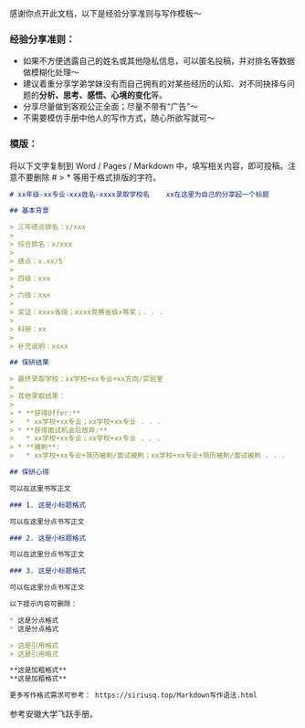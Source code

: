 感谢你点开此文档，以下是经验分享准则与写作模板～

### 经验分享准则：

* 如果不方便透露自己的姓名或其他隐私信息，可以匿名投稿，并对排名等数据做模糊化处理～
* 建议着重分享学弟学妹没有而自己拥有的对某些经历的认知、对不同抉择与问题的**分析、思考、感悟、心境的变化**等。
* 分享尽量做到客观公正全面；尽量不带有“广告”～
* 不需要模仿手册中他人的写作方式，随心所欲写就可～

### 模版：

将以下文字复制到 Word / Pages / Markdown 中，填写相关内容，即可投稿。注意不要删除 # > * 等用于格式排版的字符。

```markdown
# xx年级-xx专业-xxx姓名-xxxx录取学校名    xx在这里为自己的分享起一个标题

## 基本背景

> 三年绩点排名：x/xxx
>
> 综合排名：x/xxx
>
> 绩点：x.xx/5
>
> 四级：xxx
>
> 六级：xxx
>
> 奖证：xxxx省级；xxxx竞赛省级x等奖；. . . 
>
> 科研：xx
>
> 补充说明：xxxx

## 保研结果

> 最终录取学校：xx学校+xx专业+xx方向/实验室
>
> 其他录取结果：
>
> * **获得Offer:**
>   * xx学校+xx专业；xx学校+xx专业 . . .
> * **获得面试机会后放弃:**
>   * xx学校+xx专业；xx学校+xx专业 . . .
> * **被刷**:
>   * xx学校+xx专业+简历被刷/面试被刷；xx学校+xx专业+简历被刷/面试被刷 . . .

## 保研心得

可以在这里书写正文

### 1. 这是小标题格式

可以在这里分点书写正文

### 2. 这是小标题格式

可以在这里分点书写正文

### 3. 这是小标题格式

可以在这里分点书写正文

以下提示内容可删除：

* 这是分点格式
* 这是分点格式

> 这是引用格式
> 这是引用格式

**这是加粗格式**
**这是加粗格式**

更多写作格式需求可参考： https://siriusq.top/Markdown写作语法.html
```

参考安徽大学飞跃手册。